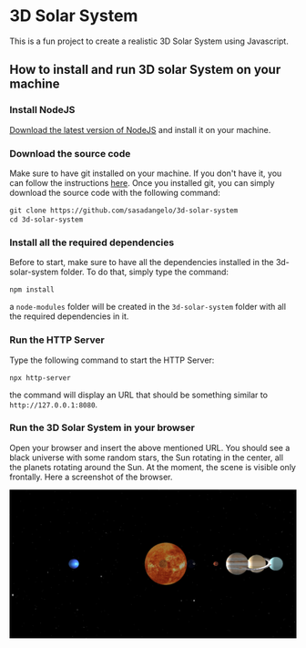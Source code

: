 # 3D Solar System

This is a fun project to create a realistic 3D Solar System using Javascript.

## How to install and run 3D solar System on your machine

### Install NodeJS

[Download the latest version of NodeJS](https://nodejs.org/en/download) and install it on your machine.

### Download the source code

Make sure to have git installed on your machine. If you don't have it, you can follow the instructions [here](https://git-scm.com/book/en/v2/Getting-Started-Installing-Git). Once you installed git, you can simply download the source code with the following command:

```
git clone https://github.com/sasadangelo/3d-solar-system
cd 3d-solar-system
```

### Install all the required dependencies

Before to start, make sure to have all the dependencies installed in the 3d-solar-system folder. To do that, simply type the command:

```
npm install
```

a `node-modules` folder will be created in the `3d-solar-system` folder with all the required dependencies in it. 

### Run the HTTP Server

Type the following command to start the HTTP Server:

```
npx http-server
```

the command will display an URL that should be something similar to `http://127.0.0.1:8080`.

### Run the 3D Solar System in your browser

Open your browser and insert the above mentioned URL. You should see a black universe with some random stars, the Sun rotating in the center, all the planets rotating around the Sun. At the moment, the scene is visible only frontally. Here a screenshot of the browser.

![3D Solar System](docs/3d-solar-system-screenshot.png)
